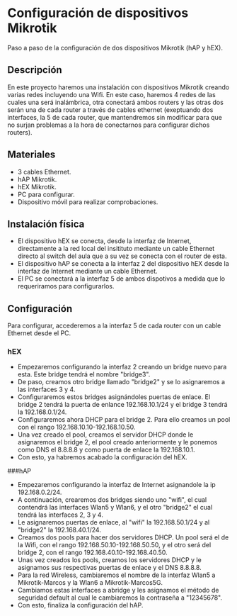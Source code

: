 # Configuración de dispositivos Mikrotik

Paso a paso de la configuración de dos dispositivos Mikrotik (hAP y hEX).

## Descripción

En este proyecto haremos una instalación con dispositivos Mikrotik creando varias redes incluyendo una Wifi. En este caso, haremos 4 redes de las cuales una será inalámbrica, otra conectará ambos routers y las otras dos serán una de cada router a través de cables ethernet (exeptuando dos interfaces, la 5 de cada router, que mantendremos sin modificar para que no surjan problemas a la hora de conectarnos para configurar dichos routers).

## Materiales

* 3 cables Ethernet.
* hAP Mikrotik.
* hEX Mikrotik.
* PC para configurar.
* Dispositivo móvil para realizar comprobaciones.

## Instalación física

* El dispositivo hEX se conecta, desde la interfaz de Internet, directamente a la red local del insitituto mediante un cable Ethernet directo al switch del aula que a su vez se conecta con el router de esta.
* El dispositivo hAP se conecta a la interfaz 2 del dispositivo hEX desde la interfaz de Internet mediante un cable Ethernet.
* El PC se conectará a la interfaz 5 de ambos dispotivos a medida que lo requeriramos para configurarlos.

## Configuración

Para configurar, accederemos a la interfaz 5 de cada router con un cable Ethernet desde el PC.

### hEX

* Empezaremos configurando la interfaz 2 creando un bridge nuevo para esta. Este bridge tendrá el nombre "bridge3".
* De paso, creamos otro bridge llamado "bridge2" y se lo asignaremos a las interfaces 3 y 4.
* Configuraremos estos bridges asignándoles puertas de enlace. El bridge 2 tendrá la puerta de enlance 192.168.10.1/24 y el bridge 3 tendrá la 192.168.0.1/24.
* Configuraremos ahora DHCP para el bridge 2. Para ello creamos un pool con el rango 192.168.10.10-192.168.10.50.
* Una vez creado el pool, creamos el servidor DHCP donde le asignaremos el bridge 2, el pool creado anteriormente y le ponemos como DNS el 8.8.8.8 y como puerta de enlace la 192.168.10.1.
* Con esto, ya habremos acabado la configuración del hEX.

###hAP

* Empezaremos configurando la interfaz de Internet asignandole la ip 192.168.0.2/24.
* A continuación, crearemos dos bridges siendo uno "wifi", el cual contendrá las interfaces Wlan5 y Wlan6, y el otro "bridge2" el cual tendrá las interfaces 2, 3 y 4.
* Le asignaremos puertas de enlace, al "wifi" la 192.168.50.1/24 y al "bridge2" la 192.168.40.1/24.
* Creamos dos pools para hacer dos servidores DHCP. Un pool será el de la Wifi, con el rango 192.168.50.10-192.168.50.50, y el otro será del bridge 2, con el rango 192.168.40.10-192.168.40.50.
* Unas vez creados los pools, creamos los servidores DHCP y le asignamos sus respectivas puertas de enlace y el DNS 8.8.8.8.
* Para la red Wireless, cambiaremos el nombre de la interfaz Wlan5 a Mikrotik-Marcos y la Wlan6 a Mikrotik-Marcos5G.
* Cambiamos estas interfaces a abridge y les asignamos el método de seguridad default al cual le cambiaremos la contraseña a "12345678".
* Con esto, finaliza la configuración del hAP.
